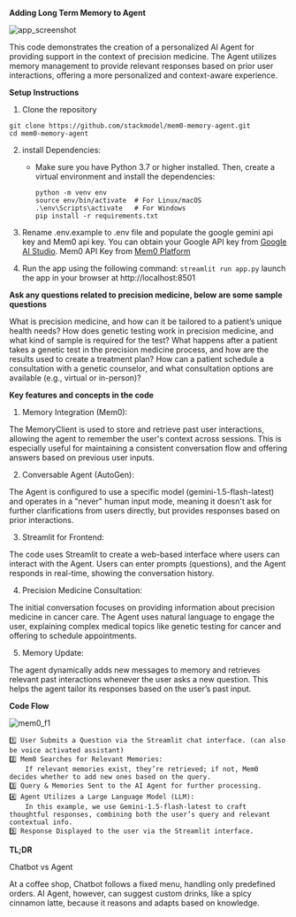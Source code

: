 **Adding Long Term Memory to Agent**  

![app_screenshot](https://github.com/user-attachments/assets/bb7d2a06-b97e-4a42-aa6c-e7866f5e66ac)

This code demonstrates the creation of a personalized AI Agent for providing support in the context of precision medicine. The Agent utilizes memory management to provide relevant responses based on prior user interactions, offering a more personalized and context-aware experience.

**Setup Instructions**

1. Clone the repository
```
git clone https://github.com/stackmodel/mem0-memory-agent.git
cd mem0-memory-agent
```
2. install Dependencies:

    - Make sure you have Python 3.7 or higher installed. Then, create a virtual environment and install the dependencies:
      
      ```
      python -m venv env
      source env/bin/activate  # For Linux/macOS
      .\env\Scripts\activate   # For Windows
      pip install -r requirements.txt
      ```
3. Rename .env.example to .env file and populate the google gemini api key and Mem0 api key.
   You can obtain your
    Google API key from [Google AI Studio](https://aistudio.google.com/app/apikey).
    Mem0 API Key from [Mem0 Platform](https://app.mem0.ai/login)
   

4. Run the app using the following command: ```streamlit run app.py```
   launch the app in your browser at http://localhost:8501

**Ask any questions related to precision medicine, below are some sample questions**

What is precision medicine, and how can it be tailored to a patient’s unique health needs?
How does genetic testing work in precision medicine, and what kind of sample is required for the test?
What happens after a patient takes a genetic test in the precision medicine process, and how are the results used to create a treatment plan?
How can a patient schedule a consultation with a genetic counselor, and what consultation options are available (e.g., virtual or in-person)?

**Key features and concepts in the code**

1. Memory Integration (Mem0):

The MemoryClient is used to store and retrieve past user interactions, allowing the agent to remember the user's context across sessions.
This is especially useful for maintaining a consistent conversation flow and offering answers based on previous user inputs.

2. Conversable Agent (AutoGen):

The Agent is configured to use a specific model (gemini-1.5-flash-latest) and operates in a "never" human input mode, meaning it doesn't ask for further clarifications from users directly, but provides responses based on prior interactions.

3. Streamlit for Frontend:

The code uses Streamlit to create a web-based interface where users can interact with the Agent.
Users can enter prompts (questions), and the Agent responds in real-time, showing the conversation history.

4. Precision Medicine Consultation:

The initial conversation focuses on providing information about precision medicine in cancer care. The Agent uses natural language to engage the user, explaining complex medical topics like genetic testing for cancer and offering to schedule appointments.

5. Memory Update:

The agent dynamically adds new messages to memory and retrieves relevant past interactions whenever the user asks a new question. This helps the agent tailor its responses based on the user’s past input.

**Code Flow**

![mem0_f1](https://github.com/user-attachments/assets/e0e2c34c-9af9-4937-a68e-9ca818cd834d)

    1️⃣ User Submits a Question via the Streamlit chat interface. (can also be voice activated assistant)
    2️⃣ Mem0 Searches for Relevant Memories:
        If relevant memories exist, they’re retrieved; if not, Mem0 decides whether to add new ones based on the query.
    3️⃣ Query & Memories Sent to the AI Agent for further processing.
    4️⃣ Agent Utilizes a Large Language Model (LLM):
        In this example, we use Gemini-1.5-flash-latest to craft thoughtful responses, combining both the user’s query and relevant contextual info.
    5️⃣ Response Displayed to the user via the Streamlit interface.

**TL;DR**

Chatbot vs Agent

At a coffee shop, Chatbot follows a fixed menu, handling only predefined orders. AI Agent, however, can suggest custom drinks, like a spicy cinnamon latte, because it reasons and adapts based on knowledge.
